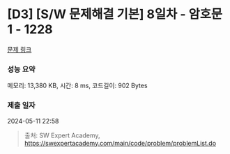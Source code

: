 # [D3] [S/W 문제해결 기본] 8일차 - 암호문1 - 1228 

[문제 링크](https://swexpertacademy.com/main/code/problem/problemDetail.do?contestProbId=AV14w-rKAHACFAYD) 

### 성능 요약

메모리: 13,380 KB, 시간: 8 ms, 코드길이: 902 Bytes

### 제출 일자

2024-05-11 22:58



> 출처: SW Expert Academy, https://swexpertacademy.com/main/code/problem/problemList.do